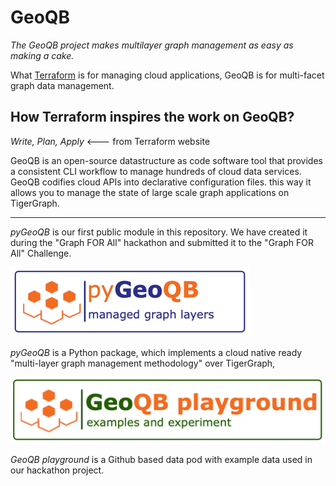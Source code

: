 # GeoQB

_The GeoQB project makes multilayer graph management as easy as making a cake._

What [Terraform](https://www.terraform.io/) is for managing cloud applications, GeoQB is for multi-facet graph data management.

## How Terraform inspires the work on GeoQB?
_Write, Plan, Apply_ <--- from Terraform website

GeoQB is an open-source datastructure as code software tool that provides a consistent CLI workflow to manage hundreds of cloud data services. GeoQB codifies cloud APIs into declarative configuration files. this way it allows you to manage the state of large scale graph applications on TigerGraph.

-----

_pyGeoQB_ is our first public module in this repository. We have created it during the "Graph FOR All" hackathon and submitted it to the "Graph FOR All" Challenge. 

[![temp_logo](pyGeoQB/docs/images/temp_logo.png)](https://github.com/GeoQB/geoqb/tree/main/pyGeoQB)

_pyGeoQB_ is a Python package, which implements a cloud native ready "multi-layer graph management methodology" over TigerGraph,

[![img.png](pyGeoQB/docs/images/temp_logo_pg.png)](https://github.com/GeoQB/geoqb-playground)

_GeoQB playground_ is a Github based data pod with example data used in our hackathon project.



